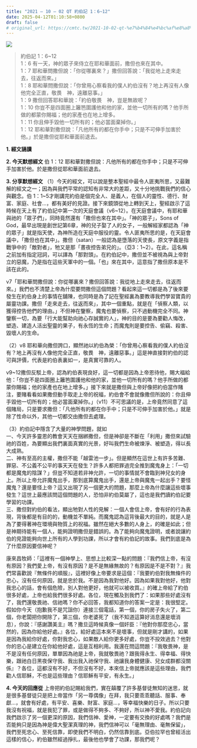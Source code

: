 ```yaml
---
title: "2021 – 10 – 02 QT 約伯記 1：6~12"
date: 2025-04-12T01:10:58+0800
draft: false
# original_url: https://cmtc.tw/2021-10-02-qt-%e7%b4%84%e4%bc%af%e8%a8%98-1%ef%bc%9a612
---
```


![](/images/qt.jpg)
> 約伯記 1：6\~12  
> 1：6 有一天，神的眾子來侍立在耶和華面前，撒但也來在其中。  
> 1：7 耶和華問撒但說：「你從哪裏來？」撒但回答說：「我從地上走來走去，往返而來。」  
> 1：8 耶和華問撒但說：「你曾用心察看我的僕人約伯沒有？地上再沒有人像他完全正直，敬畏　神，遠離惡事。」  
> 1：9 撒但回答耶和華說：「約伯敬畏　神，豈是無故呢？  
> 1：10 你豈不是四面圈上籬笆圍護他和他的家，並他一切所有的嗎？他手所做的都蒙你賜福；他的家產也在地上增多。  
> 1：11 你且伸手毀他一切所有的；他必當面棄掉你。」  
> 1：12 耶和華對撒但說：「凡他所有的都在你手中；只是不可伸手加害於他。」於是撒但從耶和華面前退去。

**1. 經文誦讀**

**2.  今天默想經文**
伯 1：12 耶和華對撒但說：凡他所有的都在你手中；只是不可伸手加害於他。於是撒但從耶和華面前退去。

**3. 分享默想經文**
（1）今天的經文，可以說是整本聖經中最令人匪夷所思，又最難解的經文之一；因為與我們平常的認知有非常大的差距，又十分地挑戰我們的信心與觀念。伯 1：1\~5才剛講完約伯是個完全人、是義人，在個人的靈性、德行、財富、家庭、社會…，都有美好的見證。接下來鏡頭從地上轉到天上，聖經啟示了這時候在天上有了約伯記中第一次的天庭會議（v6\~12）。在天庭會議中，有耶和華與祂的「眾子們」，同時竟然還有「撒但也來在其中」。「神的眾子」，Sons of God，最早出現是創世記第6章，神的兒子娶了人的女子，一般解經家都認為「神的眾子」就是指天使，為神所造在天庭中服役的靈。令人匪夷所思的是，在天庭會議中，「撒但也在其中」。撒但（satan）一般認為是墮落的天使長，原文字義是指戰爭中的「敵對者」，牠又是那「晝夜控告弟兄的」。（亞3：1\~2）。在此，這名稱之前加有指定冠詞，可以譯為「那對頭」。在約伯記中，撒但並不被視為與上帝對立的惡魔，乃是指在這些天軍中的一個。「也」來在其中，這意指了撒但原本是不該在此的。

v7「耶和華問撒但說：你從哪裏來？撒但回答說：我從地上走來走去，往返而來。」我們也不清楚上帝為什麼要問撒但這個問題？看起來這一切都是為了後來要發生在約伯身上的事情在舖陳，也同時是為了記在聖經裏為要教導我們學習寶貴的屬靈功課。撒但「走來走去，往返而來」，其中一個重點，就是在「偵察人類，以獲得控告他們的理由。」不但神在鑒察，魔鬼也要偵察，只不過動機完全不同。神鑒察一切，為要「行大能幫助向祂心存誠實的人」，神的目的是要為要勸人悔改，塑造、建造人活出聖靈的果子，有永恆的生命；而魔鬼則是要控告、偷竊、殺害、毀壞人的生命。

（2）v8 耶和華向撒但誇口，顯然祂以約伯為榮：「你曾用心察看我的僕人約伯沒有？地上再沒有人像他完全正直，敬畏　神，遠離惡事。」這是神直接對約伯的認可與評價，代表是約伯表裏如一，是真實可靠的人。

v9\~12撒但反駁上帝，認為約伯表現良好，這一切都是因為上帝恩待他，賜大福給他：「你豈不是四面圈上籬笆圍護他和他的家，並他一切所有的嗎？他手所做的都蒙你賜福；他的家產也在地上增多。」接下來就是撒但與上帝好像把約伯當作賭注，要賭看看如果撒但動手取走上帝的祝福，約伯會不會就像撒但所說的：你且伸手毀他一切所有的；他必當面棄掉你。」（v11）不可思議的是，上帝竟然同意了這個賭局，只是要求撒但：「凡他所有的都在你手中；只是不可伸手加害於他。」就是除了性命以外，其他一切都交由撒但去處理。

（3）約伯記中隱含了大量的神學問題，就如  
一、今天許多靈恩的教會天天在捆綁撒但，但是神卻是不斷在「利用」撒但來試驗祂的百姓，為要顯出我們裏面真實的光景，好叫我們生命被煉淨、被塑造，得以長大成熟。  
二、神有至高的主權，撒但不能「越雷池一步」。但是顯然在這世上有許多苦難、罪惡、不公義不公平的事天天在發生？許多人都把罪過完全推到魔鬼身上：「一切都是魔鬼的陰謀？」但豈不知道若非神允許，一切的事情就不會臨到神兒女的身上。所以上帝允許魔鬼出手，那到底算魔鬼出手，還是上帝與魔鬼一起出手？要怪魔鬼？還是要怪上帝？這又出現了另一個更大的問題，那麼上帝為什麼讓這些壞事發生？這世上最應該問這個問題的人，恐怕非約伯莫屬了，這也是我們讀約伯記要學習的功課。  
三、撒但對約伯的看法，顯出牠對人性的見解：一個人會信上帝，會有好的行為表現，背後都是有目的的，動機並不單純。而魔鬼認為這背後最大的目的，就是人是為了要得著神在環境與物質上的祝福。雖然在絕大多數的人身上，的確是如此；但是神期待能有一個人，能夠證明撒但是錯誤的。為了能夠向魔鬼證明，或者說讓約伯的見證能夠向世上所有的人學到功課，所以才會有約伯記的故事。我們到底是為了什麼原因要信神呢？

康來昌牧師：「這裡有一個神學上、思想上比較深一點的問題：『我們信上帝，有沒有原因？我們愛上帝，有沒有原因？是不是無緣無故的？有原因是不是不對？』我們常喜歡說『無條件的順服』，這裡好像上帝要求是這個：『我要約伯對我無條件的忠心，沒有任何原因，就是忠於我。不是因為我對他好。因為如果我對他好，他對我忠心的話，會有個危險，別人對他更好，他就可以被收買。』的確上帝給了約伯很多好處，上帝也給我們很多好處。各位，現在觸及到我們了：如果那些好處沒有了，我們還敬畏祂、信祂嗎？你不必回答，我都知道你的答案一定是：我很堅定。假如你今天（抱歉我不是咒詛你）連接三個電話，第一個，你的房子失火了，第二個，你老闆把你開除了，第三個，你老婆死了（我不知道這算好消息還是壞消息），你說：『感謝讚美主』嗎？撒旦這時候真像一個奸臣：『他對你那麼忠心，當然的，因為你給他好處。』各位，給好處這本來不是壞事，但就是剛才講的，如果是因為我給你好處，你對我忠心，如果敵人給你更多好處，你豈不投效過去？他對你的忠心是建立在你給他好處，這是互相利用。我還在問這問題：『我敬畏神，是不是沒有任何原因，單單因為祂是上帝，我就敬畏祂？跟我得永生、得幸福、得快樂，跟祂白日黑夜保守我、我出我入祂保守我、祂讓我身體健康、兒女成群都沒關係』？各位，這都沒有不好，不但沒有不好，本來信上帝就應該是這些理由，我們勸人信耶穌，不也是這些理由？信耶穌有平安，有永生。」

**4. 今天的回應從**
上帝把約伯記賜給我們，實在㒹覆了許多基督徒無知的迷思，就是很多基督徒只是把上帝當作「另一尊偶像」在拜，我只要乖乖聽話、服事、奉獻…，就會有好處，有平安、喜樂、財富、家庭…，等幸福快樂的日子。所以只要我沒有祝福，就是我犯了罪，或是做得不夠多、不夠好，所以神不愛我。約伯記向我們啟示了另一個更深的原因，我們信神、愛神，一定要有交換的好處嗎？我們是否能夠只是因為神是偉大聖潔真理的神，我們信神可以「毫無理由、毫無保留」，我們至死忠心、至死信靠，即使我們不明白，仍然信靠到底。亞伯拉罕也曾經活出這樣的信心，約伯雖然經過掙扎，最後他也學會了功課，那我們呢？
